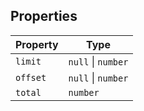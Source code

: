 ## Properties

| Property                     | Type               |
| ---------------------------- | ------------------ |
| <a id="limit"></a> `limit`   | `null` \| `number` |
| <a id="offset"></a> `offset` | `null` \| `number` |
| <a id="total"></a> `total`   | `number`           |
